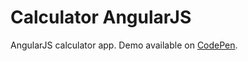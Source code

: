 # Calculator AngularJS
AngularJS calculator app. Demo available on [CodePen](https://codepen.io/papkaos/full/wopgwP/).
